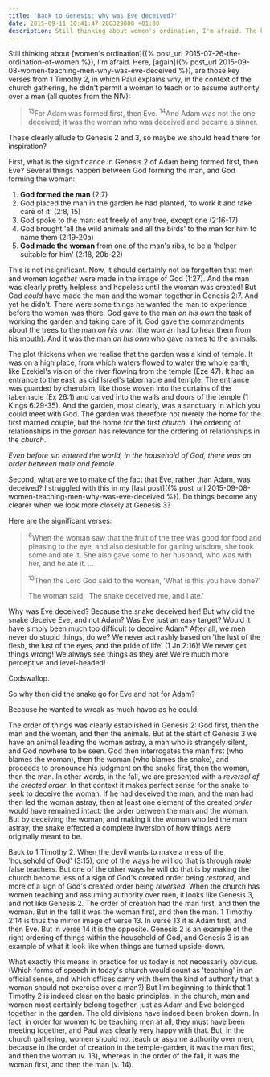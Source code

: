 ```yaml
---
title: 'Back to Genesis: why was Eve deceived?'
date: 2015-09-11 10:41:47.286329000 +01:00
description: Still thinking about women's ordination, I'm afraid. The key verses from 1 Timothy 2 clearly allude to Genesis 2 and 3, so maybe we should head there?
---
```

Still thinking about [women's ordination]({% post_url 2015-07-26-the-ordination-of-women %}), I'm afraid. Here, [again]({% post_url 2015-09-08-women-teaching-men-why-was-eve-deceived %}), are those key verses from 1 Timothy 2, in which Paul explains why, in the context of the church gathering, he didn't permit a woman to teach or to assume authority over a man (all quotes from the NIV):

> <sup>13</sup>For Adam was formed first, then Eve. <sup>14</sup>And Adam was not the one deceived; it was the woman who was deceived and became a sinner.

These clearly allude to Genesis 2 and 3, so maybe we should head there for inspiration?

First, what is the significance in Genesis 2 of Adam being formed first, then Eve? Several things happen between God forming the man, and God forming the woman:

1. **God formed the man** (2:7)
1. God placed the man in the garden he had planted, 'to work it and take care of it' (2:8, 15)
1. God spoke to the man: eat freely of any tree, except one (2:16-17)
1. God brought 'all the wild animals and all the birds' to the man for him to name them (2:19-20a)
1. **God made the woman** from one of the man's ribs, to be a 'helper suitable for him' (2:18, 20b-22)

This is not insignificant. Now, it should certainly not be forgotten that men and women _together_ were made in the image of God (1:27). And the man was clearly pretty helpless and hopeless until the woman was created! But God _could_ have made the man and the woman together in Genesis 2:7. And yet he didn't. There were some things he wanted the man to experience before the woman was there. God gave to the man _on his own_ the task of working the garden and taking care of it. God gave the commandments about the trees to the man _on his own_ (the woman had to hear them from his mouth). And it was the man _on his own_ who gave names to the animals.

The plot thickens when we realise that the garden was a kind of temple. It was on a high place, from which waters flowed to water the whole earth, like Ezekiel's vision of the river flowing from the temple (Eze 47). It had an entrance to the east, as did Israel's tabernacle and temple. The entrance was guarded by cherubim, like those woven into the curtains of the tabernacle (Ex 26:1) and carved into the walls and doors of the temple (1 Kings 6:29-35). And the garden, most clearly, was a sanctuary in which you could meet with God. The garden was therefore not merely the home for the first married couple, but the home for the first _church_. The ordering of relationships in the _garden_ has relevance for the ordering of relationships in the _church_.

_Even before sin entered the world, in the household of God, there was an order between male and female._

Second, what are we to make of the fact that Eve, rather than Adam, was deceived? I struggled with this in my [last post]({% post_url 2015-09-08-women-teaching-men-why-was-eve-deceived %}). Do things become any clearer when we look more closely at Genesis 3?

Here are the significant verses:

> <sup>6</sup>When the woman saw that the fruit of the tree was good for food and pleasing to the eye, and also desirable for gaining wisdom, she took some and ate it. She also gave some to her husband, who was with her, and he ate it. ...
>
> <sup>13</sup>Then the Lord God said to the woman, 'What is this you have done?'
>
> The woman said, 'The snake deceived me, and I ate.'

Why was Eve deceived? Because the snake deceived her! But why did the snake deceive Eve, and not Adam? Was Eve just an easy target? Would it have simply been much too difficult to deceive Adam? After all, we men never do stupid things, do we? We never act rashly based on 'the lust of the flesh, the lust of the eyes, and the pride of life' (1 Jn 2:16)! We never get things wrong! We always see things as they are! We're much more perceptive and level-headed!

Codswallop.

So why then did the snake go for Eve and not for Adam?

Because he wanted to wreak as much havoc as he could.

The order of things was clearly established in Genesis 2: God first, then the man and the woman, and then the animals. But at the start of Genesis 3 we have an animal leading the woman astray, a man who is strangely silent, and God nowhere to be seen. God then interrogates the man first (who blames the woman), then the woman (who blames the snake), and proceeds to pronounce his judgment on the snake first, then the woman, then the man. In other words, in the fall, we are presented with a _reversal of the created order_. In that context it makes perfect sense for the snake to seek to deceive the woman. If he had deceived the man, and the man had then led the woman astray, then at least one element of the created _order_ would have remained intact: the order between the man and the woman. But by deceiving the woman, and making it the woman who led the man astray, the snake effected a complete inversion of how things were originally meant to be.

Back to 1 Timothy 2. When the devil wants to make a mess of the 'household of God' (3:15), one of the ways he will do that is through _male_ false teachers. But one of the other ways he will do that is by making the church become less of a sign of God's created order being _restored_, and more of a sign of God's created order being _reversed_. When the church has women teaching and assuming authority over men, it looks like Genesis 3, and not like Genesis 2. The order of creation had the man first, and then the woman. But in the fall it was the woman first, and then the man. 1 Timothy 2:14 is thus the mirror image of verse 13. In verse 13 it is Adam first, and then Eve. But in verse 14 it is the opposite. Genesis 2 is an example of the right ordering of things within the household of God, and Genesis 3 is an example of what it look like when things are turned upside-down.

What exactly this means in practice for us today is not necessarily obvious. (Which forms of speech in today's church would count as 'teaching' in an official sense, and which offices carry with them the kind of authority that a woman should not exercise over a man?) But I'm beginning to think that 1 Timothy 2 is indeed clear on the basic principles. In the church, men and women most certainly belong together, just as Adam and Eve belonged together in the garden. The old divisions have indeed been broken down. In fact, in order for women to be teaching men at all, they must have been meeting together, and Paul was clearly very happy with that. But, in the church gathering, women should not teach or assume authority over men, because in the order of creation in the temple-garden, it was the man first, and then the woman (v. 13), whereas in the order of the fall, it was the woman first, and then the man (v. 14).
